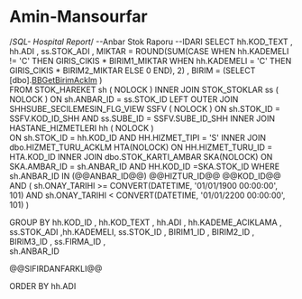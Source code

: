 # Amin-Mansourfar
/*SQL- Hospital Report*/
--Anbar Stok Raporu
--IDARI
SELECT 
        hh.KOD_TEXT ,
        hh.ADI ,
        ss.STOK_ADI ,
        MIKTAR = ROUND(SUM(CASE WHEN hh.KADEMELI != 'C' THEN GIRIS_CIKIS * BIRIM1_MIKTAR 
			           WHEN hh.KADEMELI = 'C' THEN GIRIS_CIKIS * BIRIM2_MIKTAR 
                               ELSE 0 END), 2) ,
        BIRIM = (SELECT [dbo].[BBGetBirimAcklm](HH.KOD_ID,SH.ANBAR_ID) )		      
FROM    STOK_HAREKET sh ( NOLOCK )
INNER JOIN STOK_STOKLAR ss ( NOLOCK ) ON sh.ANBAR_ID = ss.STOK_ID
LEFT OUTER JOIN SHHSUBE_SECILEMESIN_FLG_VIEW SSFV ( NOLOCK ) ON sh.STOK_ID = SSFV.KOD_ID_SHH
                                                              AND ss.SUBE_ID = SSFV.SUBE_ID_SHH 
INNER JOIN HASTANE_HIZMETLERI hh ( NOLOCK )         
        ON sh.STOK_ID = hh.KOD_ID  AND HH.HIZMET_TIPI = 'S'
INNER JOIN dbo.HIZMET_TURU_ACKLM HTA(NOLOCK)
      ON HH.HIZMET_TURU_ID = HTA.KOD_ID
INNER JOIN dbo.STOK_KARTI_AMBAR SKA(NOLOCK)
      ON SKA.AMBAR_ID = sh.ANBAR_ID AND HH.KOD_ID =SKA.STOK_ID
WHERE        
        sh.ANBAR_ID IN (@@ANBAR_ID@@)
       @@HIZTUR_ID@@
       @@KOD_ID@@
          AND ( sh.ONAY_TARIHI >= CONVERT(DATETIME, '01/01/1900 00:00:00', 101)
              AND sh.ONAY_TARIHI < CONVERT(DATETIME, '01/01/2200 00:00:00', 101)
            )

GROUP BY hh.KOD_ID ,
        hh.KOD_TEXT ,
        hh.ADI ,
        hh.KADEME_ACIKLAMA ,
        ss.STOK_ADI ,hh.KADEMELI,
        ss.STOK_ID ,
        BIRIM1_ID ,
        BIRIM2_ID ,
        BIRIM3_ID ,
        ss.FIRMA_ID ,     
        sh.ANBAR_ID

@@SIFIRDANFARKLI@@

ORDER BY hh.ADI
